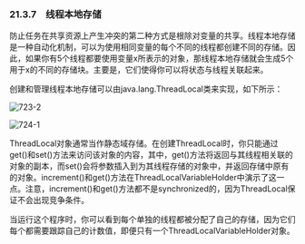### 21.3.7　线程本地存储

防止任务在共享资源上产生冲突的第二种方式是根除对变量的共享。线程本地存储是一种自动化机制，可以为使用相同变量的每个不同的线程都创建不同的存储。因此，如果你有5个线程都要使用变量x所表示的对象，那线程本地存储就会生成5个用于x的不同的存储块。主要是，它们使得你可以将状态与线程关联起来。

创建和管理线程本地存储可以由java.lang.ThreadLocal类来实现，如下所示：

![723-2](../Images/image03713.jpeg)

![724-1](../Images/image03714.jpeg)

ThreadLocal对象通常当作静态域存储。在创建ThreadLocal时，你只能通过get()和set()方法来访问该对象的内容，其中，get()方法将返回与其线程相关联的对象的副本，而set()会将参数插入到为其线程存储的对象中，并返回存储中原有的对象。increment()和get()方法在ThreadLocalVariableHolder中演示了这一点。注意，increment()和get()方法都不是synchronized的，因为ThreadLocal保证不会出现竞争条件。

当运行这个程序时，你可以看到每个单独的线程都被分配了自己的存储，因为它们每个都需要跟踪自己的计数值，即便只有一个ThreadLocalVariableHolder对象。